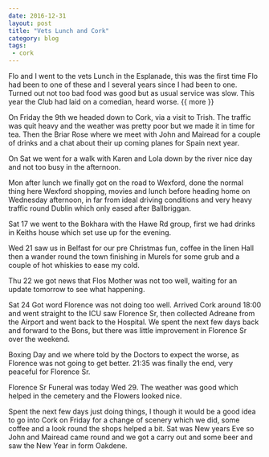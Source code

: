 ```yaml
---
date: 2016-12-31
layout: post
title: "Vets Lunch and Cork"
category: blog
tags:
 - cork 
---
```


<!--start excerpt-->
Flo and I went to the vets Lunch in the Esplanade, this was the first time Flo had been to one of these and I several years since I had been to one. Turned out not too bad food was good but as usual service was slow. This year the Club had laid on a comedian, heard worse. 
{{ more }}

On Friday the 9th we headed down to Cork, via a visit to Trish. The traffic was quit heavy and the weather was pretty poor but we made it in time for tea. Then the Briar Rose where we meet with John and Mairead for a couple of drinks and a chat about their up coming planes for Spain next year.

On Sat we went for a walk with Karen and Lola down by the river nice day and not too busy in the afternoon.

Mon after lunch we finally got on the road to Wexford, done the normal thing here Wexford shopping, movies and lunch before heading home on Wednesday afternoon, in far from ideal driving conditions and very heavy traffic round Dublin which only eased after Ballbriggan.

Sat 17 we went to the Bokhara with the Hawe Rd group, first we had drinks in Keiths house which set use up for the evening.

Wed 21 saw us in Belfast for our pre Christmas fun, coffee in the linen Hall then a wander round the town finishing in Murels for some grub and a couple of hot whiskies to ease my cold.

Thu 22 we got news that Flos Mother was not too well, waiting for an update tomorrow to see what happening.

Sat 24 Got word Florence was not doing too well. Arrived Cork around 18:00 and went straight to the ICU saw Florence Sr, then collected Adreane from the Airport and went back to the Hospital. We spent the next few days back and forward to the Bons, but there was little improvement in Florence Sr over the weekend.

Boxing Day and we where told by the Doctors to expect the worse, as Florence was not going to get better. 21:35 was finally the end, very peaceful for Florence Sr.

Florence Sr Funeral was today Wed 29. The weather was good which helped in the cemetery and the Flowers looked nice.

Spent the next few days just doing things, I though it would be a good idea to go into Cork on Friday for a change of scenery which we did, some coffee and a look round the shops helped a bit. Sat was New years Eve so John and Mairead came round and we got a carry out and some beer and saw the New Year in form Oakdene.
